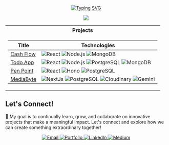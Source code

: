<p align="center">
  <a href="https://github.com/akshatg5">
    <img src="https://readme-typing-svg.demolab.com?font=Arial&size=18&duration=2000&pause=100&multiline=true&width=500&height=80&lines=Akshat+Girdhar;Full Stack Developer+%7C+Exploring FinTech;" alt="Typing SVG" />
  </a>
</p>

<p align="center">
  <a href="https://github.com/drkostas">
    <img src="https://github-stats-alpha.vercel.app/api?username=akshatg5&cc=22272e&tc=37BCF6&ic=fff&bc=0000">
  </a>
</p>

<table align="center">
<tr><th>Projects</th></tr>
<tr><td>

|Title | Technologies|
|--|--|
| [Cash Flow](https://cash-flow-alpha.vercel.app/) | ![React](https://img.shields.io/badge/React-black?style=flat-square&logo=react) ![Node.js](https://img.shields.io/badge/Node.js-black?style=flat-square&logo=nodedotjs) ![MongoDB](https://img.shields.io/badge/MongoDB-black?style=flat-square&logo=mongodb)|
| [Todo App](https://github.com/akshatg5/ToDo-App) |  ![React](https://img.shields.io/badge/React-black?style=flat-square&logo=react) ![Node.js](https://img.shields.io/badge/Node.js-black?style=flat-square&logo=nodedotjs) ![PostgreSQL](https://img.shields.io/badge/PostgreSQL-black?style=flat-square&logo=postgresql) ![MongoDB](https://img.shields.io/badge/MongoDB-black?style=flat-square&logo=mongodb)|
| [Pen Point](https://penpoint.vercel.app/) |  ![React](https://img.shields.io/badge/React-black?style=flat-square&logo=react) ![Hono](https://img.shields.io/badge/Hono-black?style=flat-square&logo=hono) ![PostgreSQL](https://img.shields.io/badge/PostgreSQL-black?style=flat-square&logo=postgresql)||
| [MediaByte](https://mediabyte.vercel.app/) |  ![NextJs](https://img.shields.io/badge/Next-black?style=flat-square&logo=vercel) ![PostgreSQL](https://img.shields.io/badge/PostgreSQL-black?style=flat-square&logo=postgresql) ![Cloudinary](https://img.shields.io/badge/cloudinary-black?style=flat-square&logo=cloudinary) ![Gemini](https://img.shields.io/badge/Gemini-black?style=flat-square&logo=google)||

</td></tr>
</table>

## Let's Connect!

🌟 My goal is to continually learn, grow, and collaborate on innovative projects that make a meaningful impact. Let's connect and explore how we can create something extraordinary together!

<p align="center">
  <a href="mailto:akshatgirdhar05@gmail.com">
    <img src="https://img.shields.io/badge/Gmail-333333?style=for-the-badge&logo=gmail&logoColor=red" alt="Email" />
  </a>
  <a href="https://akshatgirdhar-portfolio.vercel.app/">
    <img src="https://img.shields.io/badge/Portfolio-333333?style=for-the-badge&logo=vercel&logoColor=black" alt="Portfolio" />
  </a>
  <a href="https://www.linkedin.com/in/akshat-girdhar-56a848206/" target="_blank">
    <img src="https://img.shields.io/badge/LinkedIn-007785?style=for-the-badge&logo=linkedin&logoColor=white" alt="LinkedIn" />
  </a>
  <a href="https://medium.com/@akshatgirdhar05" target="_blank">
    <img src="https://img.shields.io/badge/Medium-007785?style=for-the-badge&logo=medium&logoColor=black" alt="Medium" />
  </a>
</p>
